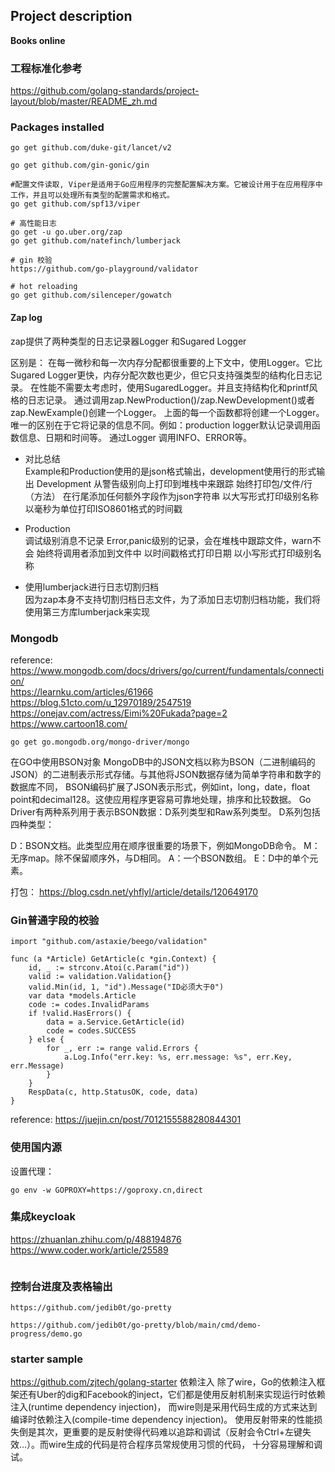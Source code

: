 ## Project description

**Books online**

### 工程标准化参考

https://github.com/golang-standards/project-layout/blob/master/README_zh.md

### Packages installed

```shell
go get github.com/duke-git/lancet/v2

go get github.com/gin-gonic/gin

#配置文件读取, Viper是适用于Go应用程序的完整配置解决方案。它被设计用于在应用程序中工作，并且可以处理所有类型的配置需求和格式。
go get github.com/spf13/viper

# 高性能日志
go get -u go.uber.org/zap
go get github.com/natefinch/lumberjack

# gin 校验
https://github.com/go-playground/validator

# hot reloading
go get github.com/silenceper/gowatch
```

#### Zap log

zap提供了两种类型的日志记录器Logger 和Sugared Logger

区别是：
在每一微秒和每一次内存分配都很重要的上下文中，使用Logger。它比Sugared Logger更快，内存分配次数也更少，但它只支持强类型的结构化日志记录。
在性能不需要太考虑时，使用SugaredLogger。并且支持结构化和printf风格的日志记录。
通过调用zap.NewProduction()/zap.NewDevelopment()或者zap.NewExample()创建一个Logger。
上面的每一个函数都将创建一个Logger。唯一的区别在于它将记录的信息不同。例如：production logger默认记录调用函数信息、日期和时间等。
通过Logger 调用INFO、ERROR等。

* 对比总结  
  Example和Production使用的是json格式输出，development使用行的形式输出
  Development
  从警告级别向上打印到堆栈中来跟踪
  始终打印包/文件/行（方法）
  在行尾添加任何额外字段作为json字符串
  以大写形式打印级别名称
  以毫秒为单位打印ISO8601格式的时间戳

* Production  
  调试级别消息不记录
  Error,panic级别的记录，会在堆栈中跟踪文件，warn不会
  始终将调用者添加到文件中
  以时间戳格式打印日期
  以小写形式打印级别名称

* 使用lumberjack进行日志切割归档  
  因为zap本身不支持切割归档日志文件，为了添加日志切割归档功能，我们将使用第三方库lumberjack来实现

### Mongodb

reference: https://www.mongodb.com/docs/drivers/go/current/fundamentals/connection/  
https://learnku.com/articles/61966
https://blog.51cto.com/u_12970189/2547519
https://onejav.com/actress/Eimi%20Fukada?page=2
https://www.cartoon18.com/

```shell
go get go.mongodb.org/mongo-driver/mongo
```

在GO中使用BSON对象
MongoDB中的JSON文档以称为BSON（二进制编码的JSON）的二进制表示形式存储。与其他将JSON数据存储为简单字符串和数字的数据库不同，
BSON编码扩展了JSON表示形式，例如int，long，date，float point和decimal128。这使应用程序更容易可靠地处理，排序和比较数据。
Go Driver有两种系列用于表示BSON数据：D系列类型和Raw系列类型。
D系列包括四种类型：

D：BSON文档。此类型应用在顺序很重要的场景下，例如MongoDB命令。
M：无序map。除不保留顺序外，与D相同。
A：一个BSON数组。
E：D中的单个元素。

打包： https://blog.csdn.net/yhflyl/article/details/120649170

### Gin普通字段的校验

```shell
import "github.com/astaxie/beego/validation"

func (a *Article) GetArticle(c *gin.Context) {
	id, _ := strconv.Atoi(c.Param("id"))
	valid := validation.Validation{}
	valid.Min(id, 1, "id").Message("ID必须大于0")
	var data *models.Article
	code := codes.InvalidParams
	if !valid.HasErrors() {
		data = a.Service.GetArticle(id)
		code = codes.SUCCESS
	} else {
		for _, err := range valid.Errors {
			a.Log.Info("err.key: %s, err.message: %s", err.Key, err.Message)
		}
	}
	RespData(c, http.StatusOK, code, data)
}

```

reference:
https://juejin.cn/post/7012155588280844301

### 使用国内源  
设置代理：  
```shell
go env -w GOPROXY=https://goproxy.cn,direct
```

### 集成keycloak
https://zhuanlan.zhihu.com/p/488194876
https://www.coder.work/article/25589
```shell

```

### 控制台进度及表格输出
```shell
https://github.com/jedib0t/go-pretty

https://github.com/jedib0t/go-pretty/blob/main/cmd/demo-progress/demo.go
```

### starter sample
https://github.com/zjtech/golang-starter
依赖注入
除了wire，Go的依赖注入框架还有Uber的dig和Facebook的inject，它们都是使用反射机制来实现运行时依赖注入(runtime dependency injection)，
而wire则是采用代码生成的方式来达到编译时依赖注入(compile-time dependency injection)。
使用反射带来的性能损失倒是其次，更重要的是反射使得代码难以追踪和调试（反射会令Ctrl+左键失效…）。而wire生成的代码是符合程序员常规使用习惯的代码，
十分容易理解和调试。